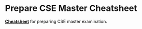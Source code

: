 # Prepare CSE Master Cheatsheet

**[Cheatsheet](https://saberliou.gitbook.io/preparecsemaster/)** for preparing CSE master examination.